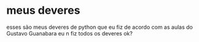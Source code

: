 # meus deveres
 esses são meus deveres de python que eu fiz de acordo com as aulas do Gustavo Guanabara
eu n fiz todos os deveres ok?